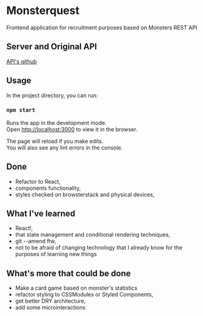 # Monsterquest

Frontend application for recruitment purposes based on Monsters REST API

## Server and Original API

[API's github](https://github.com/codequest-eu/monsters-api)

## Usage

In the project directory, you can run:

### `npm start`

Runs the app in the development mode.<br />
Open [http://localhost:3000](http://localhost:3000) to view it in the browser.

The page will reload if you make edits.<br />
You will also see any lint errors in the console.

## Done

- Refactor to React,
- components functionality,
- styles checked on browsterstack and physical devices,

## What I've learned

- React!,
- that state management and conditional rendering techniques,
- git --amend ftw,
- not to be afraid of changing technology that I already know for the purposes of learning new things

## What's more that could be done

- Make a card game based on monster's statistics
- refactor styling to CSSModules or Styled Components,
- get better DRY architecture,
- add some microinteractions
